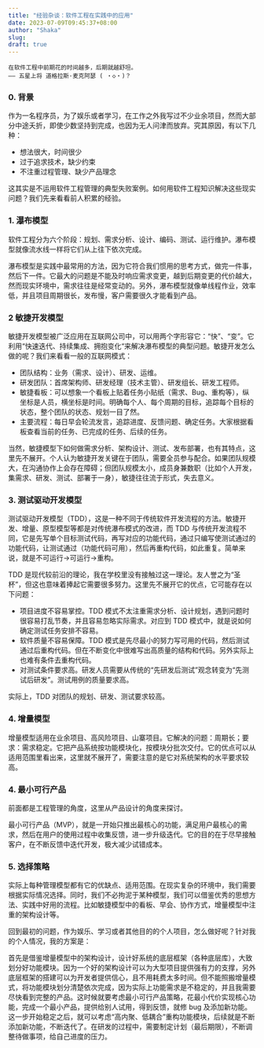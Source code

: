 ```yaml
---
title: "经验杂谈：软件工程在实践中的应用"
date: 2023-07-09T09:45:37+08:00
author: "Shaka"
slug: 
draft: true
---
```


```
在软件工程中前期花的时间越多，后期就越舒坦。
—— 五星上将 道格拉斯·麦克阿瑟 ( ・◇・)？
```

### 0. 背景

作为一名程序员，为了娱乐或者学习，在工作之外我写过不少业余项目，然而大部分中途夭折，即使少数坚持到完成，也因为无人问津而放弃。究其原因，有以下几种：

- 想法很大，时间很少
- 过于追求技术，缺少约束
- 不注重过程管理、缺少产品理念

这其实是不运用软件工程管理的典型失败案例。如何用软件工程知识解决这些现实问题？我们先来看看前人积累的经验。

### 1. 瀑布模型

软件工程分为六个阶段：规划、需求分析、设计、编码、测试、运行维护。瀑布模型就像流水线一样将它们从上往下依次完成。

瀑布模型是实践中最常用的方法，因为它符合我们惯用的思考方式，做完一件事，然后下一件。它最大的问题是不能及时响应需求变更，越到后期变更的代价越大，然而现实环境中，需求往往是经常变动的。另外，瀑布模型就像单线程作业，效率低，并且项目周期很长，发布慢，客户需要很久才能看到产品。

### 2 敏捷开发模型

敏捷开发模型被广泛应用在互联网公司中，可以用两个字形容它：“快”、“变”。它利用“快速迭代、持续集成、拥抱变化“来解决瀑布模型的典型问题。敏捷开发怎么做的呢？我们来看看一般的互联网模式：

- 团队结构：业务（需求、设计）、研发、运维。
- 研发团队：首席架构师、研发经理（技术主管）、研发组长、研发工程师。
- 敏捷看板：可以想象一个看板上贴着任务小贴纸（需求、Bug、重构等），纵坐标是人员，横坐标是时间。明确每个人、每个周期的目标，追踪每个目标的状态，整个团队的状态、规划一目了然。
- 主要流程：每日早会轮流发言，追踪进度、反馈问题、确定任务。大家根据看板查看当前的任务、已完成的任务、后续的任务。

当然，敏捷模型下如何做需求分析、架构设计、测试、发布部署，也有其特点，这里先不展开。个人认为敏捷开发关键在于团队，需要全员参与配合。如果团队规模大，在沟通协作上会存在障碍；但团队规模太小，成员身兼数职（比如个人开发，集需求、研发、测试、部署于一身），敏捷往往流于形式，失去意义。

### 3. 测试驱动开发模型

测试驱动开发模型（TDD），这是一种不同于传统软件开发流程的方法。敏捷开发、增量、原型模型等都是对传统瀑布模式的改进，而 TDD 与传统开发流程不同，它是先写单个目标测试代码，再写对应的功能代码，通过只编写使测试通过的功能代码，让测试通过（功能代码可用），然后再重构代码，如此重复。简单来说，就是不可运行->可运行->重构。

TDD 是现代较前沿的理论，我在学校里没有接触过这一理论。友人誉之为“圣杯”，但这也意味着捧起它需要很多努力。这里先不展开它的优点，它可能存在以下问题：

- 项目进度不容易掌控。TDD 模式不太注重需求分析、设计规划，遇到问题时很容易打乱节奏，并且容易忽略实际需求。对应到 TDD 模式中，就是说如何确定测试任务安排不容易。
- 软件质量不容易保障。TDD 模式是先尽最小的努力写可用的代码，然后测试通过后重构代码。但在不断变化中很难写出高质量的结构和代码。另外实际上也难有条件去重构代码。
- 对测试条件要求高。研发人员需要从传统的“先研发后测试”观念转变为“先测试后研发”。测试用例的质量要求高。

实际上，TDD 对团队的规划、研发、测试要求较高。

### 4. 增量模型

增量模型适用在业余项目、高风险项目、山寨项目。它解决的问题：周期长；要求：需求稳定。它把产品系统按功能模块化，按模块分批次交付。它的优点可以从适用范围里看出来，这里就不展开了，需要注意的是它对系统架构的水平要求较高。

### 4. 最小可行产品

前面都是工程管理的角度，这里从产品设计的角度来探讨。

最小可行产品（MVP），就是一开始只推出最核心的功能，满足用户最核心的需求，然后在用户的使用过程中收集反馈，进一步升级迭代。它的目的在于尽早接触客户，在不断反馈中迭代开发，极大减少试错成本。

### 5. 选择策略

实际上每种管理模型都有它的优缺点、适用范围。在现实复杂的环境中，我们需要根据实际情况选择。同时，我们不必拘泥于某种模型，我们可以借鉴优秀的思想方法、实践中好用的流程。比如敏捷模型中的看板、早会、协作方式，增量模型中注重的架构设计等。

回到最初的问题，作为娱乐、学习或者其他目的的个人项目，怎么做好呢？针对我的个人情况，我的方案是：

首先是借鉴增量模型中的架构设计，设计好系统的底层框架（各种底层库），大致划分好功能模块。因为一个好的架构设计可以为大型项目提供强有力的支撑，另外底层框架的搭建可以为开发者提供信心，且不用耗费太多时间。但不能照搬增量模式，将功能模块划分清楚依次完成，因为实际上功能需求是不稳定的，并且我需要尽快看到完整的产品。这时候就要考虑最小可行产品策略，花最小代价实现核心功能，完成一个最小产品，提供给别人试用，得到反馈，就修 bug 及添加新功能。这一步开始稳定之后，就可以考虑“高内聚、低耦合”重构功能模块，后续就是不断添加新功能，不断迭代了。在研发的过程中，需要制定计划（最后期限），不断调整待做事项，给自己进度的压力。
